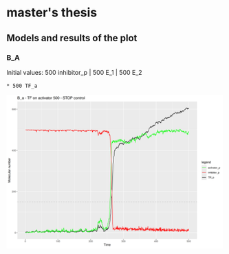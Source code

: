 # master's thesis

## Models and results of the plot

### B_A 

Initial values: 500 inhibitor_p | 500 E_1 | 500 E_2 

	* 500 TF_a 
<img src='https://github.com/iamandreatonina/master-s_thesis/blob/main/models_thesis/B_a/TF_a_500/B_a_stop_500.png'/>
